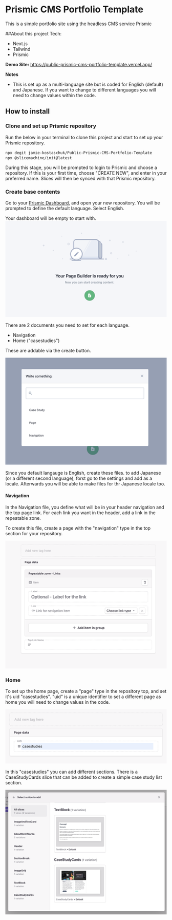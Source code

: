 # Prismic CMS Portfolio Template
This is a simple portfolio site using the headless CMS service Prismic

##About this project
Tech:
- Next.js
- Tailwind
- Prismic

**Demo Site:**
https://public-prismic-cms-portfolio-template.vercel.app/

**Notes**
- This is set up as a multi-language site but is coded for English (default) and Japanese.  If you want to change to different languages you will need to change values within the code.



## How to install

### Clone and set up Prismic repository
Run the below in your terminal to clone this project and start to set up your Prismic repository. 

```
npx degit jamie-kostaschuk/Public-Prismic-CMS-Portfolio-Template
npx @slicemachine/init@latest
```

During this stage, you will be prompted to login to Prismic and choose a repository. 
If this is your first time, choose "CREATE NEW", and enter in your preferred name. 
Slices will then be synced with that Prismic repository. 


### Create base contents
Go to your [Prismic Dashboard](https://prismic.io/dashboard), and open your new repository. 
You will be prompted to define the default language. Select English. 

Your dashboard will be empty to start with.
![Image of empty repository dashboard](/assets/images/dashboard1.png)


  

 
There are 2 documents you need to set for each language. 
- Navigation
- Home ("casestudies")

These are addable via the create button. 

![Image of page types](/assets/images/page-addition-menu.png)

Since you default langauge is English, create these files. 
to add Japanese (or a different second language), forst go to the settings and add as a locale. 
Afterwards you will be able to make files for thr Japanese locale too. 
 
 
#### Navigation
In the Navigation file, you define what will be in your header navigation and the top page link.
For each link you want in the header, add a link in the repeatable zone. 

To create this file, create a page with the "navigation" type in the top section for your repository. 

![Image of navigation setting page](/assets/images/navigation-settings.png)




### Home
To set up the home page, create a "page" type in the repository top, and set it's uid "casestudies". 
"uid" is a unique identifier to set a different page as home you will need to change values in the code. 


![Image of uid setting](/assets/images/uid-setting.png)

 
 
 
In this "casestudies" you can add different sections. There is a CaseStudyCards slice that can be added to create a simple case study list section. 

![Image of slice selection](/assets/images/casestudy-slice.png)




